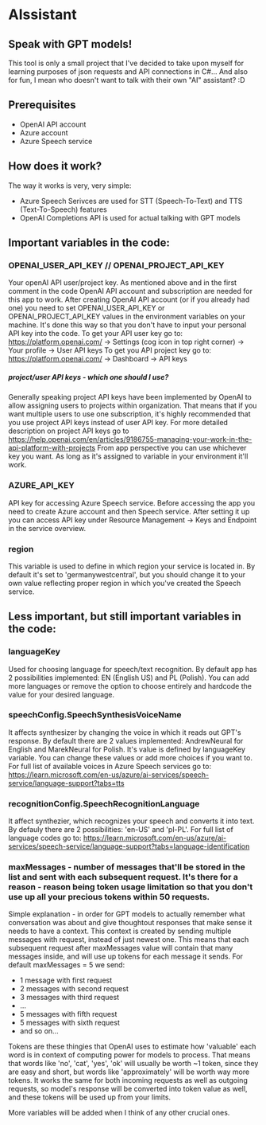 # AIssistant
## Speak with GPT models!

This tool is only a small project that I've decided to take upon myself for learning purposes of json requests and API connections in C#... And also for fun, I mean who doesn't want to talk with their own "AI" assistant? :D

## Prerequisites

  - OpenAI API account
  - Azure account
  - Azure Speech service

## How does it work?
The way it works is very, very simple:
  - Azure Speech Serivces are used for STT (Speech-To-Text) and TTS (Text-To-Speech) features
  - OpenAI Completions API is used for actual talking with GPT models

## Important variables in the code:
### OPENAI_USER_API_KEY // OPENAI_PROJECT_API_KEY
Your openAI API user/project key.
As mentioned above and in the first comment in the code OpenAI API account and subscription are needed for this app to work.
After creating OpenAI API account (or if you already had one) you need to set OPENAI_USER_API_KEY or OPENAI_PROJECT_API_KEY values in the environment variables on your machine. It's done this way so that you don't have to input your personal API key into the code.
To get your API user key go to: https://platform.openai.com/ -> Settings (cog icon in top right corner) -> Your profile -> User API keys
To get you API project key go to: https://platform.openai.com/ -> Dashboard -> API keys

##### project/user API keys - which one should I use?
Generally speaking project API keys have been implemented by OpenAI to allow assigning users to projects within organization. That means that if you want multiple users to use one subscription, it's highly recommended that you use project API keys instead of user API key. 
For more detailed description on project API keys go to https://help.openai.com/en/articles/9186755-managing-your-work-in-the-api-platform-with-projects
From app perspective you can use whichever key you want. As long as it's assigned to variable in your environment it'll work.

### AZURE_API_KEY
API key for accessing Azure Speech service.
Before accessing the app you need to create Azure account and then Speech service.
After setting it up you can access API key under Resource Management -> Keys and Endpoint in the service overview.

### region
This variable is used to define in which region your service is located in.
By default it's set to 'germanywestcentral', but you should change it to your own value reflecting proper region in which you've created the Speech service.

## Less important, but still important variables in the code:
### languageKey 
Used for choosing language for speech/text recognition.
By default app has 2 possibilities implemented: EN (English US) and PL (Polish).
You can add more languages or remove the option to choose entirely and hardcode the value for your desired language.

### speechConfig.SpeechSynthesisVoiceName
It affects synthesizer by changing the voice in which it reads out GPT's response.
By default there are 2 values implemented: AndrewNeural for English and MarekNeural for Polish.
It's value is defined by languageKey variable.
You can change these values or add more choices if you want to.
For full list of available voices in Azure Speech services go to: https://learn.microsoft.com/en-us/azure/ai-services/speech-service/language-support?tabs=tts

### recognitionConfig.SpeechRecognitionLanguage
It affect synthezier, which recognizes your speech and converts it into text.
By defauly there are 2 possibilities: 'en-US' and 'pl-PL'.
For full list of language codes go to: https://learn.microsoft.com/en-us/azure/ai-services/speech-service/language-support?tabs=language-identification

### maxMessages - number of messages that'll be stored in the list and sent with each subsequent request. It's there for a reason - reason being token usage limitation so that you don't use up all your precious tokens within 50 requests.
Simple explanation - in order for GPT models to actually remember what conversation was about and give thoughtout responses that make sense it needs to have a context. This context is created by sending multiple messages with request, instead of just newest one.
This means that each subsequent request after maxMessages value will contain that many messages inside, and will use up tokens for each message it sends.
For default maxMessages = 5 we send:
  - 1 message with first request
  - 2 messages with second request
  - 3 messages with third request
  - ...
  - 5 messages with fifth request
  - 5 messages with sixth request
  - and so on...

Tokens are these thingies that OpenAI uses to estimate how 'valuable' each word is in context of computing power for models to process. That means that words like 'no', 'cat', 'yes', 'ok' will usually be worth ~1 token, since they are easy and short, but words like 'approximately' will be worth way more tokens. It works the same for both incoming requests as well as outgoing requests, so model's response will be converted into token value as well, and these tokens will be used up from your limits.

More variables will be added when I think of any other crucial ones.
